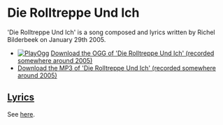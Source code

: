 # Die Rolltreppe Und Ich

'Die Rolltreppe Und Ich' is a song composed and lyrics written
by Richel Bilderbeek on January 29th 2005.

- [![PlayOgg](http://static.fsf.org/playogg/Play_ogg_80x15.png "I support PlayOgg!")](http://playogg.org) [Download the OGG of 'Die Rolltreppe Und Ich' (recorded somewhere around 2005)](http://www.richelbilderbeek.nl/CD04_05DieRolltreppeUndIch.ogg)
- [Download the MP3 of 'Die Rolltreppe Und Ich' (recorded somewhere around 2005)](http://www.richelbilderbeek.nl/CD04_05DieRolltreppeUndIch.mp3)

## [Lyrics](30_die_rolltreppe_und_ich.txt)

See [here](30_die_rolltreppe_und_ich.txt).
